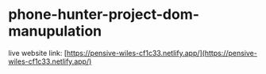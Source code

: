 # phone-hunter-project-dom-manupulation

live website link: [https://pensive-wiles-cf1c33.netlify.app/](https://pensive-wiles-cf1c33.netlify.app/)
